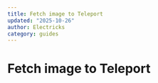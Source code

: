 ```yaml
---
title: Fetch image to Teleport
updated: "2025-10-26"
author: Electricks
category: guides
---
```


# Fetch image to Teleport

